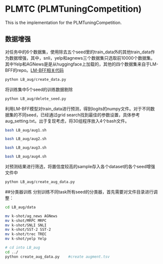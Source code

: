 # PLMTC (PLMTuningCompetition)
This is the implementation for the PLMTuningCompetition.

## 数据增强
对任务中的6个数据集，使用除去五个seed里的train_data外的其他train_data作为数据增强，其中，snli，yelp和agnews三个数据集只选取前10000个数据集。其中Yelp和AGNews是是从huggingface上加载的，其他的四个数据集来自于LM-BFF的repo。[LM-BFF相关代码](https://github.com/princeton-nlp/LM-BFF)<br>
```bash
python LB_aug/create_data.py
```
将训练集中5个seed的训练数据剔除<br>
```bash
python LB_aug/delete_seed.py
```
利用LM-BFF模型对train_data进行预测，得到logits的numpy文件。对于不同数据集的不同seed，已经通过grid search找到最佳的参数设置，具体参考aug_setting.txt。出于复现考虑，将30组程序放入4个bash文件。
```bash
bash LB_aug/aug1.sh
```
```bash
bash LB_aug/aug2.sh
```
```bash
bash LB_aug/aug3.sh
```
```bash
bash LB_aug/aug4.sh
```
对预测结果进行筛选，将置信度较高的sample存入各个dataset的各个seed增强文件中
```bash
python LB_aug/create_aug_data.py
```

##分类器训练
分别训练不同task所有seed的分类器，首先需要对文件目录进行调整：

```bash
cd LB_aug/data

mv k-shot/ag_news AGNews
mv k-shot/MRPC MRPC
mv k-shot/SNLI SNLI
mv k-shot/SST-2 SST-2
mv k-shot/trec TREC
mv k-shot/yelp Yelp

# cd into LB_aug
cd ../   
python create_aug_data.py    #create augment.tsv
```
